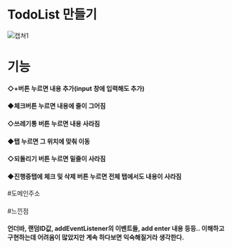 # TodoList 만들기
![캡쳐1](https://user-images.githubusercontent.com/95167623/228315358-ec08cf36-8cd4-4b32-abf5-c0963bda37d8.jpeg)
# 기능
#### ◇+버튼 누르면 내용 추가(input 창에 입력해도 추가)
#### ◆체크버튼 누르면 내용에 줄이 그어짐
#### ◇쓰레기통 버튼 누르면 내용 사라짐
#### ◆탭 누르면 그 위치에 맞춰 이동
#### ◇되돌리기 버튼 누르면 밑줄이 사라짐
#### ◆진행중탭에 체크 및 삭제 버튼 누르면 전체 탭에서도 내용이 사라짐
#도메인주소
####
#느낀점
#### 언더바, 랜덤ID값, addEventListener의 이벤트들, add enter 내용 등등.. 이해하고 구현하는데 어려움이 많았지만 계속 하다보면 익숙해질거라 생각한다.
